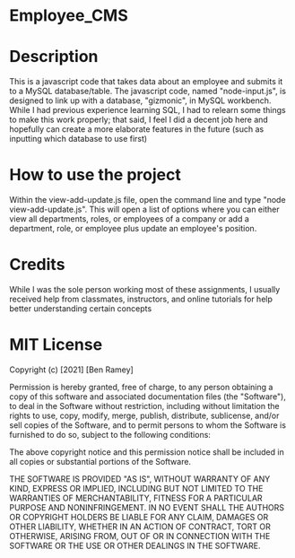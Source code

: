 # Employee_CMS

# Description

This is a javascript code that takes data about an employee and submits it to a MySQL database/table. The javascript code, named "node-input.js", is designed to link up with a database, "gizmonic", in MySQL workbench. While I had previous experience learning SQL, I had to relearn some things to make this work properly; that said, I feel I did a decent job here and hopefully can create a more elaborate features in the future (such as inputting which database to use first)

# How to use the project

Within the view-add-update.js file, open the command line and type "node view-add-update.js". This will open a list of options where you can either view all departments, roles, or employees of a company or add a department, role, or employee plus update an employee's position.

# Credits

While I was the sole person working most of these assignments, I usually received help from classmates, instructors, and online tutorials for help better understanding certain concepts

# MIT License

Copyright (c) [2021] [Ben Ramey]

Permission is hereby granted, free of charge, to any person obtaining a copy
of this software and associated documentation files (the "Software"), to deal
in the Software without restriction, including without limitation the rights
to use, copy, modify, merge, publish, distribute, sublicense, and/or sell
copies of the Software, and to permit persons to whom the Software is
furnished to do so, subject to the following conditions:

The above copyright notice and this permission notice shall be included in all
copies or substantial portions of the Software.

THE SOFTWARE IS PROVIDED "AS IS", WITHOUT WARRANTY OF ANY KIND, EXPRESS OR
IMPLIED, INCLUDING BUT NOT LIMITED TO THE WARRANTIES OF MERCHANTABILITY,
FITNESS FOR A PARTICULAR PURPOSE AND NONINFRINGEMENT. IN NO EVENT SHALL THE
AUTHORS OR COPYRIGHT HOLDERS BE LIABLE FOR ANY CLAIM, DAMAGES OR OTHER
LIABILITY, WHETHER IN AN ACTION OF CONTRACT, TORT OR OTHERWISE, ARISING FROM,
OUT OF OR IN CONNECTION WITH THE SOFTWARE OR THE USE OR OTHER DEALINGS IN THE
SOFTWARE.
